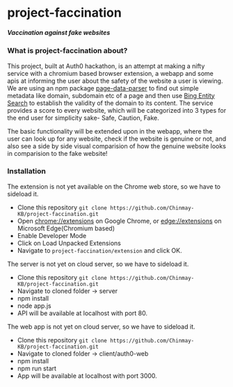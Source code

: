 # project-faccination
##### Vaccination against fake websites
&NewLine;
### What is project-faccination about?
This project, built at Auth0 hackathon, is an attempt at making a nifty service with a chromium based browser extension, a webapp and some apis at informing the user about the safety of the website a user is viewing. We are using an npm package [page-data-parser](https://www.npmjs.com/package/page-metadata-parser) to find out simple metadata like domain, subdomain etc of a page and then use [Bing Entity Search](https://azure.microsoft.com/en-in/services/cognitive-services/bing-entity-search-api/) to establish the validity of the domain to its content.
The service provides a score to every website, which will be categorized into 3 types for the end user for simplicity sake- Safe, Caution, Fake.

The basic functionality will be extended upon in the webapp, where the user can look up for any website, check if the website is genuine or not, and also see a side by side visual comparision of how the genuine website looks in comparision to the fake website!

### Installation
The extension is not yet available on the Chrome web store, so we have to sideload it.
* Clone this repository `git clone https://github.com/Chinmay-KB/project-faccination.git`
* Open [chrome://extensions](chrome://extensions) on Google Chrome, or [edge://extensions](edge://extensions) on Microsoft Edge(Chromium based)
* Enable Developer Mode
* Click on Load Unpacked Extensions
* Navigate to `project-faccination/extension` and click OK.

The server is not yet on cloud server, so we have to sideload it.
* Clone this repository `git clone https://github.com/Chinmay-KB/project-faccination.git`
* Navigate to cloned folder -> server
* npm install
* node app.js
* API will be available at localhost with port 80.

The web app is not yet on cloud server, so we have to sideload it.
* Clone this repository `git clone https://github.com/Chinmay-KB/project-faccination.git`
* Navigate to cloned folder -> client/auth0-web
* npm install
* npm run start
* App will be available at localhost with port 3000.
